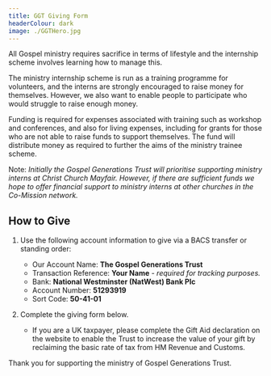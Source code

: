 ```yaml
---
title: GGT Giving Form
headerColour: dark
image: ./GGTHero.jpg
---
```

All Gospel ministry requires sacrifice in terms of lifestyle and the internship scheme involves learning how to manage this.

The ministry internship scheme is run as a training programme for volunteers, and the interns are strongly encouraged to raise money for themselves. However, we also want to enable people to participate who would struggle to raise enough money.

Funding is required for expenses associated with training such as workshop and conferences, and also for living expenses, including for grants for those who are not able to raise funds to support themselves. The fund will distribute money as required to further the aims of the ministry trainee scheme.

Note: *Initially the Gospel Generations Trust will prioritise supporting ministry interns at Christ Church Mayfair. However, if there are sufficient funds we hope to offer financial support to ministry interns at other churches in the Co-Mission network.*

## How to Give

1. Use the following account information to give via a BACS transfer or standing order:

   * Our Account Name: **The Gospel Generations Trust**
   * Transaction Reference: **Your Name** - *required for tracking purposes.*
   * Bank: **National Westminster (NatWest) Bank Plc**
   * Account Number: **51293919**
   * Sort Code: **50-41-01**

2. Complete the giving form below.

   * If you are a UK taxpayer, please complete the Gift Aid declaration on the website to enable the Trust to increase the value of your gift by reclaiming the basic rate of tax from HM Revenue and Customs.

Thank you for supporting the ministry of Gospel Generations Trust.
